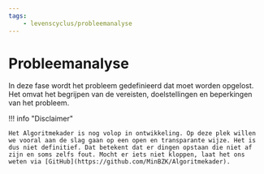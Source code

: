 ```yaml
--- 
tags:
    - levenscyclus/probleemanalyse
---
```


# Probleemanalyse
In deze fase wordt het probleem gedefinieerd dat moet worden opgelost. Het omvat het begrijpen van de vereisten, doelstellingen en beperkingen van het probleem.

!!! info "Disclaimer"

    Het Algoritmekader is nog volop in ontwikkeling. Op deze plek willen we vooral aan de slag gaan op een open en transparante wijze. Het is dus niet definitief. Dat betekent dat er dingen opstaan die niet af zijn en soms zelfs fout. Mocht er iets niet kloppen, laat het ons weten via [GitHub](https://github.com/MinBZK/Algoritmekader).
